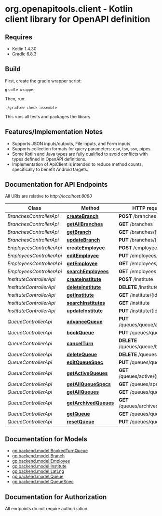 # org.openapitools.client - Kotlin client library for OpenAPI definition

## Requires

* Kotlin 1.4.30
* Gradle 6.8.3

## Build

First, create the gradle wrapper script:

```
gradle wrapper
```

Then, run:

```
./gradlew check assemble
```

This runs all tests and packages the library.

## Features/Implementation Notes

* Supports JSON inputs/outputs, File inputs, and Form inputs.
* Supports collection formats for query parameters: csv, tsv, ssv, pipes.
* Some Kotlin and Java types are fully qualified to avoid conflicts with types defined in OpenAPI definitions.
* Implementation of ApiClient is intended to reduce method counts, specifically to benefit Android targets.

<a name="documentation-for-api-endpoints"></a>
## Documentation for API Endpoints

All URIs are relative to *http://localhost:8080*

Class | Method | HTTP request | Description
------------ | ------------- | ------------- | -------------
*BranchesControllerApi* | [**createBranch**](docs/BranchesControllerApi.md#createbranch) | **POST** /branches | 
*BranchesControllerApi* | [**getAllBranches**](docs/BranchesControllerApi.md#getallbranches) | **GET** /branches | 
*BranchesControllerApi* | [**getBranch**](docs/BranchesControllerApi.md#getbranch) | **GET** /branches/{id} | 
*BranchesControllerApi* | [**updateBranch**](docs/BranchesControllerApi.md#updatebranch) | **PUT** /branches/{id} | 
*EmployeesControllerApi* | [**createEmployee**](docs/EmployeesControllerApi.md#createemployee) | **POST** /employees | 
*EmployeesControllerApi* | [**editEmployee**](docs/EmployeesControllerApi.md#editemployee) | **PUT** /employees/{id} | 
*EmployeesControllerApi* | [**getEmployee**](docs/EmployeesControllerApi.md#getemployee) | **GET** /employees/{id} | 
*EmployeesControllerApi* | [**searchEmployees**](docs/EmployeesControllerApi.md#searchemployees) | **GET** /employees | 
*InstituteControllerApi* | [**createInstitute**](docs/InstituteControllerApi.md#createinstitute) | **POST** /institute | 
*InstituteControllerApi* | [**deleteInstitute**](docs/InstituteControllerApi.md#deleteinstitute) | **DELETE** /institute/{id} | 
*InstituteControllerApi* | [**getInstitute**](docs/InstituteControllerApi.md#getinstitute) | **GET** /institute/{id} | 
*InstituteControllerApi* | [**searchInstitutes**](docs/InstituteControllerApi.md#searchinstitutes) | **GET** /institute | 
*InstituteControllerApi* | [**updateInstitute**](docs/InstituteControllerApi.md#updateinstitute) | **PUT** /institute/{id} | 
*QueueControllerApi* | [**advanceQueue**](docs/QueueControllerApi.md#advancequeue) | **PUT** /queues/queue/advance | 
*QueueControllerApi* | [**bookQueue**](docs/QueueControllerApi.md#bookqueue) | **PUT** /queues/queue/book | 
*QueueControllerApi* | [**cancelTurn**](docs/QueueControllerApi.md#cancelturn) | **DELETE** /queues/queue/book | 
*QueueControllerApi* | [**deleteQueue**](docs/QueueControllerApi.md#deletequeue) | **DELETE** /queues/queue | 
*QueueControllerApi* | [**editQueueSpec**](docs/QueueControllerApi.md#editqueuespec) | **PUT** /queues/queue | 
*QueueControllerApi* | [**getActiveQueues**](docs/QueueControllerApi.md#getactivequeues) | **GET** /queues/active/{userId} | 
*QueueControllerApi* | [**getAllQueueSpecs**](docs/QueueControllerApi.md#getallqueuespecs) | **GET** /queues/spec/all | 
*QueueControllerApi* | [**getAllQueues**](docs/QueueControllerApi.md#getallqueues) | **GET** /queues/queues/all | 
*QueueControllerApi* | [**getArchivedQueues**](docs/QueueControllerApi.md#getarchivedqueues) | **GET** /queues/archived/{userId} | 
*QueueControllerApi* | [**getQueue**](docs/QueueControllerApi.md#getqueue) | **GET** /queues/queue | 
*QueueControllerApi* | [**resetQueue**](docs/QueueControllerApi.md#resetqueue) | **PUT** /queues/queue/reset | 


<a name="documentation-for-models"></a>
## Documentation for Models

 - [gp.backend.model.BookedTurnQueue](docs/BookedTurnQueue.md)
 - [gp.backend.model.Branch](docs/Branch.md)
 - [gp.backend.model.Employee](docs/Employee.md)
 - [gp.backend.model.Institute](docs/Institute.md)
 - [gp.backend.model.LatLng](docs/LatLng.md)
 - [gp.backend.model.Queue](docs/Queue.md)
 - [gp.backend.model.QueueSpec](docs/QueueSpec.md)


<a name="documentation-for-authorization"></a>
## Documentation for Authorization

All endpoints do not require authorization.
